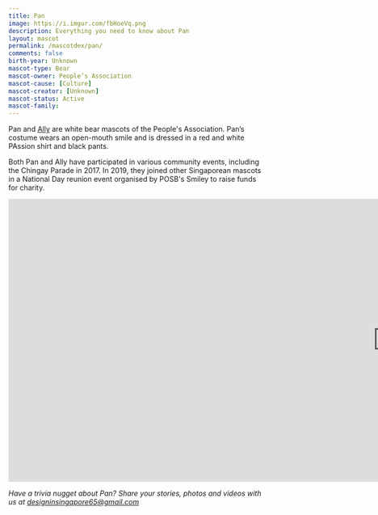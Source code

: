 ```yaml
---
title: Pan
image: https://i.imgur.com/fbHoeVq.png
description: Everything you need to know about Pan
layout: mascot
permalink: /mascotdex/pan/
comments: false
birth-year: Unknown
mascot-type: Bear
mascot-owner: People’s Association
mascot-cause: [Culture]
mascot-creator: [Unknown]
mascot-status: Active
mascot-family: 
---
```


Pan and <a href="https://designinsingapore.com/mascotdex/ally" target="_blank">Ally</a> are white bear mascots of the People's Association. Pan’s costume wears an open-mouth smile and is dressed in a red and white PAssion shirt and black pants. 

Both Pan and Ally have participated in various community events, including the Chingay Parade in 2017. In 2019, they joined other Singaporean mascots in a National Day reunion event organised by POSB's Smiley to raise funds for charity.

<div class="video-responsive">
  <iframe width="1524" height="560" src="https://www.youtube.com/embed/9oTPr-SFXBU?list=PLg18Dv5iLG6vL8vRkWLJ0OTTognXh6CiA" title="Smiley's National Day #MascotReunion" frameborder="0" allow="accelerometer; autoplay; clipboard-write; encrypted-media; gyroscope; picture-in-picture; web-share" referrerpolicy="strict-origin-when-cross-origin" allowfullscreen></iframe>
</div>

<i>Have a trivia nugget about Pan? Share your stories, photos and videos with us at designinsingapore65@gmail.com</i>
